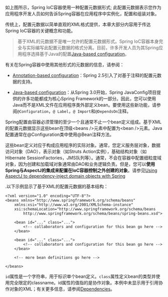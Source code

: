 如上图所示，Spring IoC容器使用一种配置元数据形式; 此配置元数据表示您作为应用程序开发人员如何告诉Spring容器在应用程序中实例化，配置和组装对象。

传统上，配置元数据以简单直观的XML格式提供，本章大部分内容用于传达Spring IoC容器的关键概念和功能。

> 基于XML的元数据不是唯一允许的配置元数据形式。Spring IoC容器本身完全与实际编写此配置元数据的格式分离。目前，许多开发人员为其Spring应用程序选择基于Java的配置[Java-based configuration](https://docs.spring.io/spring/docs/4.3.20.RELEASE/spring-framework-reference/htmlsingle/#beans-java)。

有关在Spring容器中使用其他形式的元数据的信息，请参阅：

* [Annotation-based configuration](https://docs.spring.io/spring/docs/4.3.20.RELEASE/spring-framework-reference/htmlsingle/#beans-annotation-config)：Spring 2.5引入了对基于注释的配置元数据的支持。

* [Java-based configuration](https://docs.spring.io/spring/docs/4.3.20.RELEASE/spring-framework-reference/htmlsingle/#beans-java)：从Spring 3.0开始，Spring JavaConfig项目提供的许多功能都成为核心Spring Framework的一部分。因此，您可以使用Java而不是XML文件在应用程序类外部定义bean。要使用这些新功能，请参阅`@Configuration`，`@ Label`，`@ Import`和`@DependsOn`注释。

Spring配置由容器必须管理的至少一个且通常不止一个bean定义组成。基于XML的配置元数据显示这些bean在顶级&lt;beans /&gt;元素中配置为&lt;bean /&gt;元素。Java配置通常在@Configuration类中使用@Bean注释方法。

这些bean定义对应于构成应用程序的实际对象。通常，您定义服务层对象，数据访问对象（DAO），表示对象（如Struts Action实例），基础结构对象（如Hibernate SessionFactories，JMS队列等）。通常，不会在容器中配置细粒度域对象，因为创建和加载域对象通常由DAO和业务逻辑负责。但是，您可以**使用Spring与AspectJ的集成来配置在IoC容器控制之外创建的对象**。请参见[Using AspectJ to dependency-inject domain objects with Spring](https://docs.spring.io/spring/docs/4.3.20.RELEASE/spring-framework-reference/htmlsingle/#aop-atconfigurable)

.以下示例显示了基于XML的配置元数据的基本结构：

```
<?xml version="1.0" encoding="UTF-8"?>
<beans xmlns="http://www.springframework.org/schema/beans"
    xmlns:xsi="http://www.w3.org/2001/XMLSchema-instance"
    xsi:schemaLocation="http://www.springframework.org/schema/beans
        http://www.springframework.org/schema/beans/spring-beans.xsd">

    <bean id="..." class="...">
        <!-- collaborators and configuration for this bean go here -->
    </bean>

    <bean id="..." class="...">
        <!-- collaborators and configuration for this bean go here -->
    </bean>

    <!-- more bean definitions go here -->

</beans>
```

`id`属性是一个字符串，用于标识单个bean定义。`class`属性定义bean的类型并使用完全限定的classname。id属性的值指的是协作对象。本例中未显示用于引用协作对象的XML；有关更多信息，请参阅[Dependencies](https://docs.spring.io/spring/docs/4.3.20.RELEASE/spring-framework-reference/htmlsingle/#beans-dependencies)。



